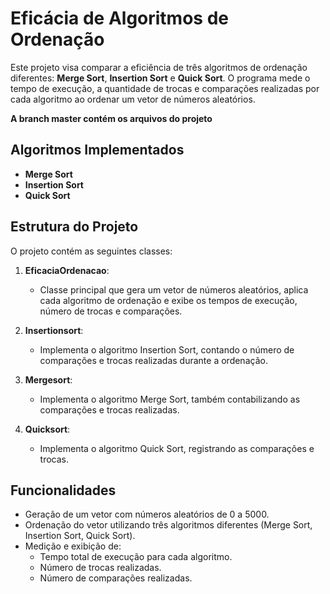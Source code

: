 # Eficácia de Algoritmos de Ordenação

Este projeto visa comparar a eficiência de três algoritmos de ordenação diferentes: **Merge Sort**, **Insertion Sort** e **Quick Sort**. O programa mede o tempo de execução, a quantidade de trocas e comparações realizadas por cada algoritmo ao ordenar um vetor de números aleatórios.

**A branch master contém os arquivos do projeto**

## Algoritmos Implementados

- **Merge Sort**
- **Insertion Sort**
- **Quick Sort**

## Estrutura do Projeto

O projeto contém as seguintes classes:

1. **EficaciaOrdenacao**:
   - Classe principal que gera um vetor de números aleatórios, aplica cada algoritmo de ordenação e exibe os tempos de execução, número de trocas e comparações.

2. **Insertionsort**:
   - Implementa o algoritmo Insertion Sort, contando o número de comparações e trocas realizadas durante a ordenação.

3. **Mergesort**:
   - Implementa o algoritmo Merge Sort, também contabilizando as comparações e trocas realizadas.

4. **Quicksort**:
   - Implementa o algoritmo Quick Sort, registrando as comparações e trocas.

## Funcionalidades

- Geração de um vetor com números aleatórios de 0 a 5000.
- Ordenação do vetor utilizando três algoritmos diferentes (Merge Sort, Insertion Sort, Quick Sort).
- Medição e exibição de:
  - Tempo total de execução para cada algoritmo.
  - Número de trocas realizadas.
  - Número de comparações realizadas.
